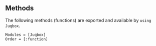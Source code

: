 ## Methods

The following methods (functions) are exported and available by `using Juqbox`.
```@autodocs
Modules = [Juqbox]
Order = [:function]
```

